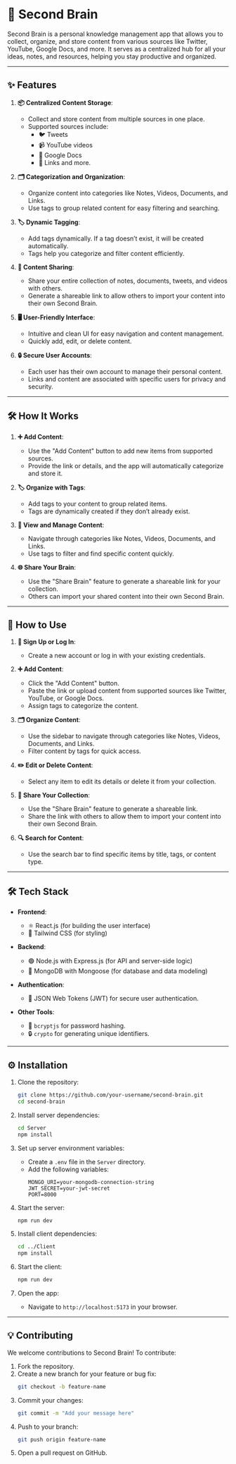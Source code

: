 # 🧠 Second Brain

Second Brain is a personal knowledge management app that allows you to collect, organize, and store content from various sources like Twitter, YouTube, Google Docs, and more. It serves as a centralized hub for all your ideas, notes, and resources, helping you stay productive and organized.

---

## ✨ Features

1. **📦 Centralized Content Storage**:
   - Collect and store content from multiple sources in one place.
   - Supported sources include:
     - 🐦 Tweets
     - 📹 YouTube videos
     - 📄 Google Docs
     - 🔗 Links and more.

2. **🗂️ Categorization and Organization**:
   - Organize content into categories like Notes, Videos, Documents, and Links.
   - Use tags to group related content for easy filtering and searching.

3. **🏷️ Dynamic Tagging**:
   - Add tags dynamically. If a tag doesn’t exist, it will be created automatically.
   - Tags help you categorize and filter content efficiently.

4. **🔗 Content Sharing**:
   - Share your entire collection of notes, documents, tweets, and videos with others.
   - Generate a shareable link to allow others to import your content into their own Second Brain.

5. **🖥️ User-Friendly Interface**:
   - Intuitive and clean UI for easy navigation and content management.
   - Quickly add, edit, or delete content.

6. **🔒 Secure User Accounts**:
   - Each user has their own account to manage their personal content.
   - Links and content are associated with specific users for privacy and security.

---

## 🛠️ How It Works

1. **➕ Add Content**:
   - Use the "Add Content" button to add new items from supported sources.
   - Provide the link or details, and the app will automatically categorize and store it.

2. **🏷️ Organize with Tags**:
   - Add tags to your content to group related items.
   - Tags are dynamically created if they don’t already exist.

3. **📂 View and Manage Content**:
   - Navigate through categories like Notes, Videos, Documents, and Links.
   - Use tags to filter and find specific content quickly.

4. **🌐 Share Your Brain**:
   - Use the "Share Brain" feature to generate a shareable link for your collection.
   - Others can import your shared content into their own Second Brain.

---

## 🚀 How to Use

1. **🔑 Sign Up or Log In**:
   - Create a new account or log in with your existing credentials.

2. **➕ Add Content**:
   - Click the "Add Content" button.
   - Paste the link or upload content from supported sources like Twitter, YouTube, or Google Docs.
   - Assign tags to categorize the content.

3. **🗂️ Organize Content**:
   - Use the sidebar to navigate through categories like Notes, Videos, Documents, and Links.
   - Filter content by tags for quick access.

4. **✏️ Edit or Delete Content**:
   - Select any item to edit its details or delete it from your collection.

5. **🔗 Share Your Collection**:
   - Use the "Share Brain" feature to generate a shareable link.
   - Share the link with others to allow them to import your content into their own Second Brain.

6. **🔍 Search for Content**:
   - Use the search bar to find specific items by title, tags, or content type.

---

## 🛠️ Tech Stack

- **Frontend**:
  - ⚛️ React.js (for building the user interface)
  - 🎨 Tailwind CSS (for styling)

- **Backend**:
  - 🟢 Node.js with Express.js (for API and server-side logic)
  - 🍃 MongoDB with Mongoose (for database and data modeling)

- **Authentication**:
  - 🔐 JSON Web Tokens (JWT) for secure user authentication.

- **Other Tools**:
  - 🔑 `bcryptjs` for password hashing.
  - 🔒 `crypto` for generating unique identifiers.

---

## ⚙️ Installation

1. Clone the repository:
   ```bash
   git clone https://github.com/your-username/second-brain.git
   cd second-brain
   ```

2. Install server dependencies:
   ```bash
   cd Server
   npm install
   ```

3. Set up server environment variables:
   - Create a `.env` file in the `Server` directory.
   - Add the following variables:
     ```
     MONGO_URI=your-mongodb-connection-string
     JWT_SECRET=your-jwt-secret
     PORT=8000
     ```

4. Start the server:
   ```bash
   npm run dev
   ```

5. Install client dependencies:
   ```bash
   cd ../Client
   npm install
   ```

6. Start the client:
   ```bash
   npm run dev
   ```

7. Open the app:
   - Navigate to `http://localhost:5173` in your browser.

---

## 💡 Contributing

We welcome contributions to Second Brain! To contribute:

1. Fork the repository.
2. Create a new branch for your feature or bug fix:
   ```bash
   git checkout -b feature-name
   ```
3. Commit your changes:
   ```bash
   git commit -m "Add your message here"
   ```
4. Push to your branch:
   ```bash
   git push origin feature-name
   ```
5. Open a pull request on GitHub.